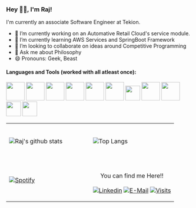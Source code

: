 ### Hey 👋🏻, I'm Raj! 
    
I'm currently an associate Software Engineer at Tekion.

- 🔭 I’m currently working on an Automative Retail Cloud's service module.
- 🌱 I’m currently learning AWS Services and SpringBoot Framework
- 👯 I’m looking to collaborate on ideas around Competitive Programming 
- 💬 Ask me about Philosophy
- 😄 Pronouns: Geek, Beast
    

    
#### Languages and Tools (worked with all atleast once):


  <code><a href="https://www.djangoproject.com/" target="_blank"><img height="50" src="https://www.vectorlogo.zone/logos/djangoproject/djangoproject-ar21.svg"></a></code>
  <code><a href="https://spring.io/" target="_blank"><img height="50" src="https://www.vectorlogo.zone/logos/springio/springio-ar21.svg"></a></code>
  <code><a href="https://aws.amazon.com/" target="_blank"><img height="50" src="https://www.vectorlogo.zone/logos/amazon_aws/amazon_aws-ar21.svg"></a></code>
  <code><a href="https://git-scm.com//" target="_blank"><img height="50" src="https://www.vectorlogo.zone/logos/git-scm/git-scm-ar21.svg"></a></code>
  <code><a href="https://reactjs.org/" target="_blank"><img height="50" src="https://www.vectorlogo.zone/logos/reactjs/reactjs-ar21.svg"></a></code>
  <code><a href="https://www.mysql.com/" target="_blank"><img height="50" src="https://www.vectorlogo.zone/logos/mysql/mysql-ar21.svg"></a></code>
  <code><a href="https://www.mongodb.com/" target="_blank"><img height="40" src="https://www.vectorlogo.zone/logos/mongodb/mongodb-ar21.svg"></a></code>
<code><a href="https://www.python.org/" target="_blank"><img height="50" src="https://www.vectorlogo.zone/logos/python/python-ar21.svg"></a></code>
<code><a href="https://www.javascript.com/" target="_blank"><img height="50" src="https://www.vectorlogo.zone/logos/javascript/javascript-ar21.svg"></a></code>
<code><a href="https://www.java.com/" target="_blank"><img height="40" src="https://www.vectorlogo.zone/logos/java/java-horizontal.svg"></a></code>
<code><a href="https://aws.amazon.com/elasticsearch-service/" target="_blank"><img height="40" src="https://www.vectorlogo.zone/logos/elastic/elastic-ar21.svg"></a></code>

<table width="100%"> 

  <tr>
  <td width="50%">
  
&nbsp; <br> ![Raj's github stats](https://github-readme-stats.raj1238.vercel.app/api?username=raj1238&show_icons=true&theme=radical&include_all_commits=true&count_private=true)
  
  </td>
  <td width="50%">
    
&nbsp; <br> ![Top Langs](https://github-readme-stats.raj1238.vercel.app/api/top-langs/?username=raj1238&layout=compact&theme=radical)
  
  </td>
  <tr>
  <td width="50%">
      
&nbsp; <br> [![Spotify](https://novatorem.raj1238.vercel.app//api/spotify)](https://open.spotify.com/user/raj1238)

  </td>
  <td width="50%">

<br><p align="center"> You can find me Here!! <br><br>
  [![Linkedin](https://img.shields.io/badge/linked-in-369?style=flat-square&logo=linkedin&logoColor=white&color=blue)](https://www.linkedin.com/in/raj1238/)
  [![E-Mail](https://img.shields.io/badge/email-reveal-2a8?style=flat-square&logo=gmail&logoColor=white)](https://mailhide.io/e/Mw1EOJKM)
  [![Visits](https://komarev.com/ghpvc/?username=raj1238&logo=GitHub&label=github%20visits&color=336699&logoColor=white&style=flat-square)](https://github.com/raj1238)
</p>
  </td>
  </table>






